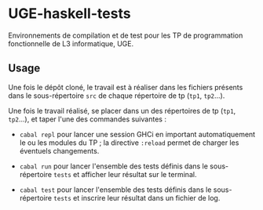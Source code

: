 # UGE-haskell-tests

Environnements de compilation et de test pour les TP de programmation fonctionnelle de L3 informatique, UGE.

## Usage

Une fois le dépôt cloné, le travail est à réaliser dans les fichiers présents
dans le sous-répertoire `src` de chaque répertoire de tp (`tp1`, `tp2`...).

Une fois le travail réalisé, se placer dans un des répertoires de tp (`tp1`,
`tp2`...), et taper l'une des commandes suivantes :

- `cabal repl` pour lancer une session GHCi en important automatiquement le ou
  les modules du TP ; la directive `:reload` permet de charger les éventuels
  changements.

- `cabal run` pour lancer l'ensemble des tests définis dans le sous-répertoire
  `tests` et afficher leur résultat sur le terminal.

- `cabal test` pour lancer l'ensemble des tests définis dans le sous-répertoire
  `tests` et inscrire leur résultat dans un fichier de log.
